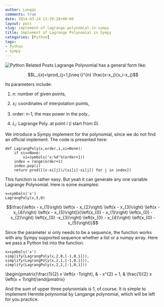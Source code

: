 ```yaml
---
author: Longqi
comments: true
date: 2014-03-24 13:29:28+00:00
layout: post
slug: implement-of-lagrange-polynomial-in-sympy
title: Implement of Lagrange Polynomial in Sympy
categories: [Python]
tags:
- Python
- Sympy
---
```

![Python Related Posts](/public/images/python.svg)
Lagrange Polynomial has a general form like:

$$L_i(x)=\prod_{j=1,j\neq i}^{n} \frac{x-x_j}{x_i-x_j}$$

Its parameters include:

	
  1. $n$: number of given points,

	
  2. $x_i$: coordinates of interpolation points,

	
  3. order: n-1, the max power in the poly.,

	
  4. $L_i$: Lagrange Poly. at point $i$ ($i$ start from 0).


We introduce a Sympy implement for the polynomial, since we do not find an official implement. The code is presented here:

    
    def LagrangPoly(x,order,i,xi=None):
        if xi==None:
            xi=symbols('x:%d'%(order+1))
        index = range(order+1)
        index.pop(i)
        return prod([(x-xi[j])/(xi[i]-xi[j]) for j in index])



This function is rather easy. But yeah it can generate any one variable Lagrange Polynomial. Here is some examples:


    
    x=symbols('x')
    LagrangPoly(x,5,0)



$$\frac{\left(x - x_{1}\right) \left(x - x_{2}\right) \left(x - x_{3}\right) \left(x - x_{4}\right) \left(x - x_{5}\right)}{\left(x_{0} - x_{1}\right) \left(x_{0} - x_{2}\right) \left(x_{0} -x_{3}\right) \left(x_{0} - x_{4}\right) \left(x_{0} - x_{5}\right)}$$

Since the parameter xi only needs to be a sequence, the function works with any Sympy supported sequence whether a list or a numpy array. Here we pass a Python list into the function.
    
    x=symbols('x')
    simplify(LagrangPoly(x,2,0,[-1,0,1])),
    simplify(LagrangPoly(x,2,1,[-1,0,1])),
    simplify(LagrangPoly(x,2,2,[-1,0,1]))


\begin{pmatrix}\frac{1}{2} x \left(x -1\right), & - x^{2} + 1, & \frac{1}{2} x \left(x + 1\right)\end{pmatrix}

And the sum of upper three polynomials is 1, of course. It is simple to implement Hermite polynomial by Langange polynomial, which will be left for you practice.

